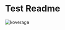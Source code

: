 # Test Readme
<a>![koverage](https://img.shields.io/badge/100.0-green?logo=kotlin&label=koverage&style=plastic)</a>
